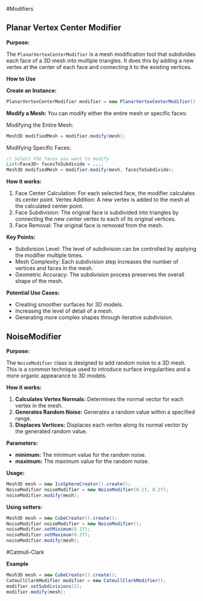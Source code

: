#Modifiers

## Planar Vertex Center Modifier

**Purpose:**

The `PlanarVertexCenterModifier` is a mesh modification tool that
subdivides each face of a 3D mesh into multiple triangles. It does this by
adding a new vertex at the center of each face and connecting it to the
existing vertices.

**How to Use**

**Create an Instance:**

```java
PlanarVertexCenterModifier modifier = new PlanarVertexCenterModifier();
```
**Modify a Mesh:**
You can modify either the entire mesh or specific faces:

Modifying the Entire Mesh:

```java
Mesh3D modifiedMesh = modifier.modify(mesh);
```

Modifying Specific Faces:

```java
// Select the faces you want to modify
List<Face3D> facesToSubdivide = ...;
Mesh3D modifiedMesh = modifier.modify(mesh, facesToSubdivide);
```

**How it works:**

1. Face Center Calculation: For each selected face, the modifier calculates its 
center point. Vertex Addition: A new vertex is added to the mesh at the
calculated center point.
2. Face Subdivision: The original face is subdivided into triangles by
connecting the new center vertex to each of its original vertices.
3. Face Removal: The original face is removed from the mesh.

**Key Points:**

- Subdivision Level: The level of subdivision can be controlled by applying
the modifier multiple times.
- Mesh Complexity: Each subdivision step increases the number of vertices
and faces in the mesh.
- Geometric Accuracy: The subdivision process preserves the
overall shape of the mesh.

**Potential Use Cases:**
- Creating smoother surfaces for 3D models.
- Increasing the level of detail of a mesh.
- Generating more complex shapes through iterative subdivision.

## NoiseModifier

**Purpose:**

The `NoiseModifier` class is designed to add random noise to a 3D mesh.
This is a common technique used to introduce surface irregularities and a more
organic appearance to 3D models.

**How it works:**

1. **Calculates Vertex Normals:** Determines the normal vector for each vertex
in the mesh.
2. **Generates Random Noise:** Generates a random value within a
specified range.
3. **Displaces Vertices:** Displaces each vertex along its normal vector by
the generated random value.

**Parameters:**

- **minimum:** The minimum value for the random noise.
- **maximum:** The maximum value for the random noise.

**Usage:**

```java
Mesh3D mesh = new IcoSphereCreator().create();
NoiseModifier noiseModifier = new NoiseModifier(0.1f, 0.2f);
noiseModifier.modify(mesh);
```

**Using setters:**

```java
Mesh3D mesh = new CubeCreator().create();
NoiseModifier noiseModifier = new NoiseModifier();
noiseModifier.setMinimum(0.1f);
noiseModifier.setMaximum(0.2f);
noiseModifier.modify(mesh);
```

#Catmull-Clark

**Example**

```java
Mesh3D mesh = new CubeCreator().create();
CatmullClarkModifier modifier = new CatmullClarkModifier();
modifier.setSubdivisions(2);
modifier.modify(mesh);

```